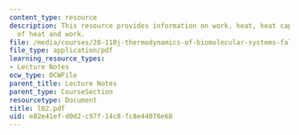 ```yaml
---
content_type: resource
description: This resource provides information on work, heat, heat capacity and equivalence
  of heat and work.
file: /media/courses/20-110j-thermodynamics-of-biomolecular-systems-fall-2005/e82e41efd0d2c97f14c8fc8e44076e68_l02.pdf
file_type: application/pdf
learning_resource_types:
- Lecture Notes
ocw_type: OCWFile
parent_title: Lecture Notes
parent_type: CourseSection
resourcetype: Document
title: l02.pdf
uid: e82e41ef-d0d2-c97f-14c8-fc8e44076e68
---
```

